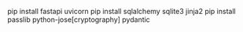pip install fastapi uvicorn
pip install sqlalchemy sqlite3 jinja2
pip install passlib python-jose[cryptography] pydantic

